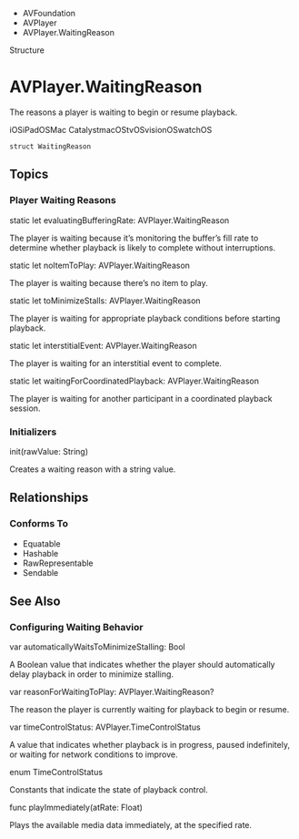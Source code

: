 

- AVFoundation
- AVPlayer
-  AVPlayer.WaitingReason 

Structure

# AVPlayer.WaitingReason

The reasons a player is waiting to begin or resume playback.

iOSiPadOSMac CatalystmacOStvOSvisionOSwatchOS

``` source
struct WaitingReason
```

## Topics

### Player Waiting Reasons

static let evaluatingBufferingRate: AVPlayer.WaitingReason

The player is waiting because it’s monitoring the buffer’s fill rate to determine whether playback is likely to complete without interruptions.

static let noItemToPlay: AVPlayer.WaitingReason

The player is waiting because there’s no item to play.

static let toMinimizeStalls: AVPlayer.WaitingReason

The player is waiting for appropriate playback conditions before starting playback.

static let interstitialEvent: AVPlayer.WaitingReason

The player is waiting for an interstitial event to complete.

static let waitingForCoordinatedPlayback: AVPlayer.WaitingReason

The player is waiting for another participant in a coordinated playback session.

### Initializers

init(rawValue: String)

Creates a waiting reason with a string value.

## Relationships

### Conforms To

- Equatable
- Hashable
- RawRepresentable
- Sendable

## See Also

### Configuring Waiting Behavior

var automaticallyWaitsToMinimizeStalling: Bool

A Boolean value that indicates whether the player should automatically delay playback in order to minimize stalling.

var reasonForWaitingToPlay: AVPlayer.WaitingReason?

The reason the player is currently waiting for playback to begin or resume.

var timeControlStatus: AVPlayer.TimeControlStatus

A value that indicates whether playback is in progress, paused indefinitely, or waiting for network conditions to improve.

enum TimeControlStatus

Constants that indicate the state of playback control.

func playImmediately(atRate: Float)

Plays the available media data immediately, at the specified rate.

